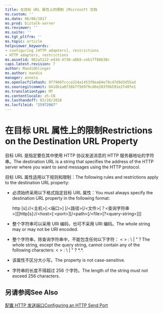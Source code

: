```yaml
---
title: 在目标 URL 属性上的限制 |Microsoft 文档
ms.custom: ''
ms.date: 06/08/2017
ms.prod: biztalk-server
ms.reviewer: ''
ms.suite: ''
ms.tgt_pltfrm: ''
ms.topic: article
helpviewer_keywords:
- configuring [HTTP adapters], restrictions
- HTTP adapters, restrictions
ms.assetid: 982a5122-e43d-4730-a8b9-ceb1ff88638c
caps.latest.revision: 7
author: MandiOhlinger
ms.author: mandia
manager: anneta
ms.openlocfilehash: 9f7966fccca324a1453f0ea84e79cd7d9d3d55ad
ms.sourcegitcommit: 8418b1a8f38b7f56979cd6e203f0b591e2f40fe1
ms.translationtype: MT
ms.contentlocale: zh-CN
ms.lasthandoff: 03/28/2018
ms.locfileid: "25972067"
---
```

# <a name="restrictions-on-the-destination-url-property"></a><span data-ttu-id="778a5-102">在目标 URL 属性上的限制</span><span class="sxs-lookup"><span data-stu-id="778a5-102">Restrictions on the Destination URL Property</span></span>
<span data-ttu-id="778a5-103">目标 URL 是指定要在其中使用 HTTP 协议发送消息的 HTTP 服务器地址的字符串。</span><span class="sxs-lookup"><span data-stu-id="778a5-103">The destination URL is a string that specifies the address of the HTTP server where you want to send messages using the HTTP protocol.</span></span>  
  
 <span data-ttu-id="778a5-104">目标 URL 属性适用以下规则和限制：</span><span class="sxs-lookup"><span data-stu-id="778a5-104">The following rules and restrictions apply to the destination URL property:</span></span>  
  
-   <span data-ttu-id="778a5-105">必须始终采用以下格式指定目标 URL 属性：</span><span class="sxs-lookup"><span data-stu-id="778a5-105">You must always specify the destination URL property in the following format:</span></span>  
  
     <span data-ttu-id="778a5-106">http [s]://\<主机\>[:\<端口\>] [/\<路径\>[/\<文件\>[？\<查询字符串\>]]]</span><span class="sxs-lookup"><span data-stu-id="778a5-106">http[s]://\<host\>[:\<port\>][/\<path\>[/\<file\>[?\<query-string\>]]]</span></span>  
  
-   <span data-ttu-id="778a5-107">整个字符串可以采用 URI 编码，也可不采用 URI 编码。</span><span class="sxs-lookup"><span data-stu-id="778a5-107">The whole string may or may not be URI encoded.</span></span>  
  
-   <span data-ttu-id="778a5-108">整个字符串，除查询字符串中，不能包含任何以下字符： \< \> : \ &#124; "？</span><span class="sxs-lookup"><span data-stu-id="778a5-108">The whole string, except the query string, cannot contain any of the following characters: \< \> : \ &#124; " ?</span></span> <span data-ttu-id="778a5-109">\*.</span><span class="sxs-lookup"><span data-stu-id="778a5-109">\*.</span></span>  
  
-   <span data-ttu-id="778a5-110">该属性不区分大小写。</span><span class="sxs-lookup"><span data-stu-id="778a5-110">The property is not case-sensitive.</span></span>  
  
-   <span data-ttu-id="778a5-111">字符串的长度不得超过 256 个字符。</span><span class="sxs-lookup"><span data-stu-id="778a5-111">The length of the string must not exceed 256 characters.</span></span>  
  
## <a name="see-also"></a><span data-ttu-id="778a5-112">另请参阅</span><span class="sxs-lookup"><span data-stu-id="778a5-112">See Also</span></span>  
 [<span data-ttu-id="778a5-113">配置 HTTP 发送端口</span><span class="sxs-lookup"><span data-stu-id="778a5-113">Configuring an HTTP Send Port</span></span>](../core/configuring-an-http-send-port.md)
